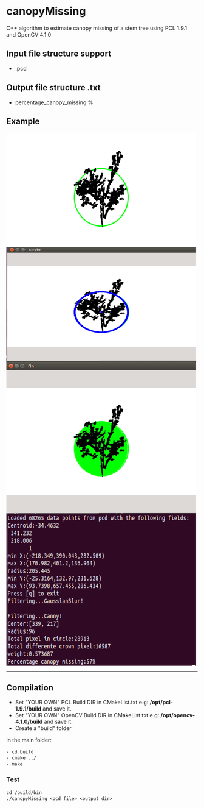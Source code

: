 # canopyMissing
C++ algorithm to estimate canopy missing of a stem tree using PCL 1.9.1 and OpenCV 4.1.0

## Input file structure support

* .pcd 

## Output file structure .txt

* percentage_canopy_missing %

## Example
<img src="./example/example0.png" align="center" height="300" width="500"><br>
<img src="./example/example1.png" align="center" height="300" width="500"><br>
<img src="./example/example2.png" align="center" height="400" width="500"><br>
<img src="./example/example3.png" align="center" height="400" width="500"><br>

-------------------
## Compilation
* Set "YOUR OWN" PCL Build DIR in CMakeList.txt e.g: **/opt/pcl-1.9.1/build** and save it.
* Set "YOUR OWN" OpenCV Build DIR in CMakeList.txt e.g: **/opt/opencv-4.1.0/build** and save it.
* Create a "build" folder

in the main folder:

    - cd build  
    - cmake ../
    - make
       
        	 
### Test

    cd /build/bin
    ./canopyMissing <pcd file> <output dir> 
     
